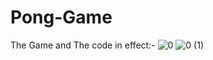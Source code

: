 # Pong-Game

The Game and The code in effect:-
![0](https://user-images.githubusercontent.com/51379184/80276676-dff33400-8707-11ea-9a8c-3c5172cd53af.jpg)
![0 (1)](https://user-images.githubusercontent.com/51379184/80276678-e2558e00-8707-11ea-89c0-c10c7c7ee4c7.jpg)
